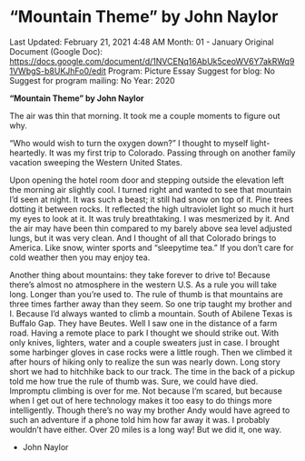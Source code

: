 # “Mountain Theme” by John Naylor

Last Updated: February 21, 2021 4:48 AM
Month: 01 - January
Original Document (Google Doc): https://docs.google.com/document/d/1NVCENq16AbUk5ceoWV6Y7akRWq91VWbgS-b8UKJhFo0/edit
Program: Picture Essay
Suggest for blog: No
Suggest for program mailing: No
Year: 2020

**“Mountain Theme” by John Naylor**

The air was thin that morning. It took me a couple moments to figure out why.

“Who would wish to turn the oxygen down?” I thought to myself light-heartedly. It was my first trip to Colorado. Passing through on another family vacation sweeping the Western United States.

Upon opening the hotel room door and stepping outside the elevation left the morning air slightly cool. I turned right and wanted to see that mountain I’d seen at night. It was such a beast; it still had snow on top of it. Pine trees dotting it between rocks. It reflected the high ultraviolet light so much it hurt my eyes to look at it. It was truly breathtaking. I was mesmerized by it. And the air may have been thin compared to my barely above sea level adjusted lungs, but it was very clean. And I thought of all that Colorado brings to America. Like snow, winter sports and “sleepytime tea.” If you don’t care for cold weather then you may enjoy tea.

Another thing about mountains: they take forever to drive to! Because there’s almost no atmosphere in the western U.S. As a rule you will take long. Longer than you’re used to. The rule of thumb is that mountains are three times farther away than they seem. So one trip taught my brother and I. Because I’d always wanted to climb a mountain. South of Abilene Texas is Buffalo Gap. They have Beutes. Well I saw one in the distance of a farm road. Having a remote place to park I thought we should strike out. With only knives, lighters, water and a couple sweaters just in case. I brought some harbinger gloves in case rocks were a little rough. Then we climbed it after hours of hiking only to realize the sun was nearly down. Long story short we had to hitchhike back to our track. The time in the back of a pickup told me how true the rule of thumb was. Sure, we could have died. Impromptu climbing is over for me. Not because I’m scared, but because when I get out of here technology makes it too easy to do things more intelligently. Though there’s no way my brother Andy would have agreed to such an adventure if a phone told him how far away it was. I probably wouldn’t have either. Over 20 miles is a long way! But we did it, one way.

- John Naylor